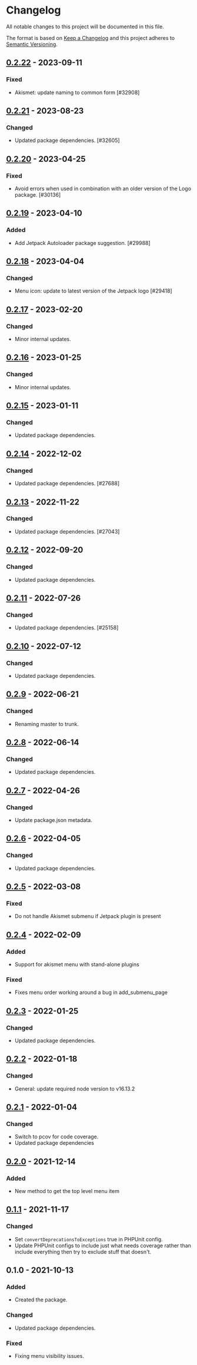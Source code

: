 # Changelog

All notable changes to this project will be documented in this file.

The format is based on [Keep a Changelog](https://keepachangelog.com/en/1.0.0/)
and this project adheres to [Semantic Versioning](https://semver.org/spec/v2.0.0.html).

## [0.2.22] - 2023-09-11
### Fixed
- Akismet: update naming to common form [#32908]

## [0.2.21] - 2023-08-23
### Changed
- Updated package dependencies. [#32605]

## [0.2.20] - 2023-04-25
### Fixed
- Avoid errors when used in combination with an older version of the Logo package. [#30136]

## [0.2.19] - 2023-04-10
### Added
- Add Jetpack Autoloader package suggestion. [#29988]

## [0.2.18] - 2023-04-04
### Changed
- Menu icon: update to latest version of the Jetpack logo [#29418]

## [0.2.17] - 2023-02-20
### Changed
- Minor internal updates.

## [0.2.16] - 2023-01-25
### Changed
- Minor internal updates.

## [0.2.15] - 2023-01-11
### Changed
- Updated package dependencies.

## [0.2.14] - 2022-12-02
### Changed
- Updated package dependencies. [#27688]

## [0.2.13] - 2022-11-22
### Changed
- Updated package dependencies. [#27043]

## [0.2.12] - 2022-09-20
### Changed
- Updated package dependencies.

## [0.2.11] - 2022-07-26
### Changed
- Updated package dependencies. [#25158]

## [0.2.10] - 2022-07-12
### Changed
- Updated package dependencies.

## [0.2.9] - 2022-06-21
### Changed
- Renaming master to trunk.

## [0.2.8] - 2022-06-14
### Changed
- Updated package dependencies.

## [0.2.7] - 2022-04-26
### Changed
- Update package.json metadata.

## [0.2.6] - 2022-04-05
### Changed
- Updated package dependencies.

## [0.2.5] - 2022-03-08
### Fixed
- Do not handle Akismet submenu if Jetpack plugin is present

## [0.2.4] - 2022-02-09
### Added
- Support for akismet menu with stand-alone plugins

### Fixed
- Fixes menu order working around a bug in add_submenu_page

## [0.2.3] - 2022-01-25
### Changed
- Updated package dependencies.

## [0.2.2] - 2022-01-18
### Changed
- General: update required node version to v16.13.2

## [0.2.1] - 2022-01-04
### Changed
- Switch to pcov for code coverage.
- Updated package dependencies

## [0.2.0] - 2021-12-14
### Added
- New method to get the top level menu item

## [0.1.1] - 2021-11-17
### Changed
- Set `convertDeprecationsToExceptions` true in PHPUnit config.
- Update PHPUnit configs to include just what needs coverage rather than include everything then try to exclude stuff that doesn't.

## 0.1.0 - 2021-10-13
### Added
- Created the package.

### Changed
- Updated package dependencies.

### Fixed
- Fixing menu visibility issues.

[0.2.22]: https://github.com/Automattic/jetpack-admin-ui/compare/0.2.21...0.2.22
[0.2.21]: https://github.com/Automattic/jetpack-admin-ui/compare/0.2.20...0.2.21
[0.2.20]: https://github.com/Automattic/jetpack-admin-ui/compare/0.2.19...0.2.20
[0.2.19]: https://github.com/Automattic/jetpack-admin-ui/compare/0.2.18...0.2.19
[0.2.18]: https://github.com/Automattic/jetpack-admin-ui/compare/0.2.17...0.2.18
[0.2.17]: https://github.com/Automattic/jetpack-admin-ui/compare/0.2.16...0.2.17
[0.2.16]: https://github.com/Automattic/jetpack-admin-ui/compare/0.2.15...0.2.16
[0.2.15]: https://github.com/Automattic/jetpack-admin-ui/compare/0.2.14...0.2.15
[0.2.14]: https://github.com/Automattic/jetpack-admin-ui/compare/0.2.13...0.2.14
[0.2.13]: https://github.com/Automattic/jetpack-admin-ui/compare/0.2.12...0.2.13
[0.2.12]: https://github.com/Automattic/jetpack-admin-ui/compare/0.2.11...0.2.12
[0.2.11]: https://github.com/Automattic/jetpack-admin-ui/compare/0.2.10...0.2.11
[0.2.10]: https://github.com/Automattic/jetpack-admin-ui/compare/0.2.9...0.2.10
[0.2.9]: https://github.com/Automattic/jetpack-admin-ui/compare/0.2.8...0.2.9
[0.2.8]: https://github.com/Automattic/jetpack-admin-ui/compare/0.2.7...0.2.8
[0.2.7]: https://github.com/Automattic/jetpack-admin-ui/compare/0.2.6...0.2.7
[0.2.6]: https://github.com/Automattic/jetpack-admin-ui/compare/0.2.5...0.2.6
[0.2.5]: https://github.com/Automattic/jetpack-admin-ui/compare/0.2.4...0.2.5
[0.2.4]: https://github.com/Automattic/jetpack-admin-ui/compare/0.2.3...0.2.4
[0.2.3]: https://github.com/Automattic/jetpack-admin-ui/compare/0.2.2...0.2.3
[0.2.2]: https://github.com/Automattic/jetpack-admin-ui/compare/0.2.1...0.2.2
[0.2.1]: https://github.com/Automattic/jetpack-admin-ui/compare/0.2.0...0.2.1
[0.2.0]: https://github.com/Automattic/jetpack-admin-ui/compare/0.1.1...0.2.0
[0.1.1]: https://github.com/Automattic/jetpack-admin-ui/compare/0.1.0...0.1.1
